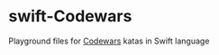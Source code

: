 # swift-Codewars

Playground files for [Codewars](https://www.codewars.com) katas in Swift language
